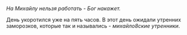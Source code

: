 _На Михайлу нельзя работать - Бог накажет._

День укоротился уже на пять часов. В этот день ожидали утренних заморозков, которые так и назывались - *ми­хайло8ские утренники*.